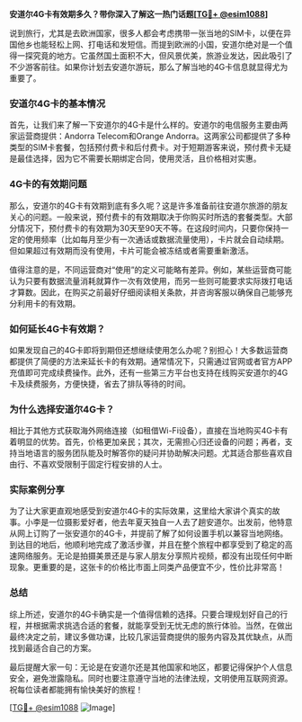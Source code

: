 **安道尔4G卡有效期多久？带你深入了解这一热门话题[[TG💪+ @esim1088](https://t.me/s/esim1088)]**

说到旅行，尤其是去欧洲国家，很多人都会考虑携带一张当地的SIM卡，以便在异国他乡也能轻松上网、打电话和发短信。而提到欧洲的小国，安道尔绝对是一个值得一探究竟的地方。它虽然国土面积不大，但风景优美，旅游业发达，因此吸引了不少游客前往。如果你计划去安道尔游玩，那么了解当地的4G卡信息就显得尤为重要了。

### 安道尔4G卡的基本情况

首先，让我们来了解一下安道尔的4G卡是什么样的。安道尔的电信服务主要由两家运营商提供：Andorra Telecom和Orange Andorra。这两家公司都提供了多种类型的SIM卡套餐，包括预付费卡和后付费卡。对于短期游客来说，预付费卡无疑是最佳选择，因为它不需要长期绑定合同，使用灵活，且价格相对实惠。

### 4G卡的有效期问题

那么，安道尔的4G卡有效期到底有多久呢？这是许多准备前往安道尔旅游的朋友关心的问题。一般来说，预付费卡的有效期取决于你购买时所选的套餐类型。大部分情况下，预付费卡的有效期为30天至90天不等。在这段时间内，只要你保持一定的使用频率（比如每月至少有一次通话或数据流量使用），卡片就会自动续期。但如果超过有效期而没有使用，卡片可能会被冻结或者需要重新激活。

值得注意的是，不同运营商对“使用”的定义可能略有差异。例如，某些运营商可能认为只要有数据流量消耗就算作一次有效使用，而另一些则可能要求实际拨打电话才算数。因此，在购买之前最好仔细阅读相关条款，并咨询客服以确保自己能够充分利用卡的有效期。

### 如何延长4G卡有效期？

如果发现自己的4G卡即将到期但还想继续使用怎么办呢？别担心！大多数运营商都提供了简便的方法来延长卡的有效期。通常情况下，只需通过官网或者官方APP充值即可完成续费操作。此外，还有一些第三方平台也支持在线购买安道尔的4G卡及续费服务，方便快捷，省去了排队等待的时间。

### 为什么选择安道尔4G卡？

相比于其他方式获取海外网络连接（如租借Wi-Fi设备），直接在当地购买4G卡有着明显的优势。首先，价格更加亲民；其次，无需担心归还设备的问题；再者，支持当地语言的服务团队能及时解答你的疑问并协助解决问题。尤其适合那些喜欢自由行、不喜欢受限制于固定行程安排的人士。

### 实际案例分享

为了让大家更直观地感受到安道尔4G卡的实际效果，这里给大家讲个真实的故事。小李是一位摄影爱好者，他去年夏天独自一人去了趟安道尔。出发前，他特意从网上订购了一张安道尔的4G卡，并提前了解了如何设置手机以兼容当地网络。到达目的地后，他顺利地完成了激活步骤，并且在整个旅程中都享受到了稳定的高速网络服务。无论是拍摄美景还是与家人朋友分享照片视频，都没有出现任何中断现象。更重要的是，这张卡的价格比市面上同类产品便宜不少，性价比非常高！

### 总结

综上所述，安道尔的4G卡确实是一个值得信赖的选择。只要合理规划好自己的行程，并根据需求挑选合适的套餐，就能享受到无忧无虑的旅行体验。当然，在做出最终决定之前，建议多做功课，比较几家运营商提供的服务内容及其优缺点，从而找到最适合自己的方案。

最后提醒大家一句：无论是在安道尔还是其他国家和地区，都要记得保护个人信息安全，避免泄露隐私。同时也要注意遵守当地的法律法规，文明使用互联网资源。祝每位读者都能拥有愉快美好的旅程！

[[TG💪+ @esim1088](https://t.me/s/esim1088) ![Image](https://i.postimg.cc/4NQfJmqS/Snipaste-2025-05-13-00-14-12.png)]
